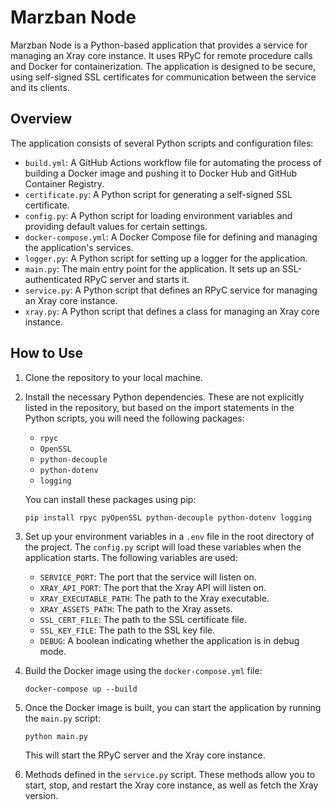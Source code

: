 # Marzban Node

Marzban Node is a Python-based application that provides a service for managing an Xray core instance. It uses RPyC for remote procedure calls and Docker for containerization. The application is designed to be secure, using self-signed SSL certificates for communication between the service and its clients.

## Overview

The application consists of several Python scripts and configuration files:

- `build.yml`: A GitHub Actions workflow file for automating the process of building a Docker image and pushing it to Docker Hub and GitHub Container Registry.
- `certificate.py`: A Python script for generating a self-signed SSL certificate.
- `config.py`: A Python script for loading environment variables and providing default values for certain settings.
- `docker-compose.yml`: A Docker Compose file for defining and managing the application's services.
- `logger.py`: A Python script for setting up a logger for the application.
- `main.py`: The main entry point for the application. It sets up an SSL-authenticated RPyC server and starts it.
- `service.py`: A Python script that defines an RPyC service for managing an Xray core instance.
- `xray.py`: A Python script that defines a class for managing an Xray core instance.

## How to Use

1. Clone the repository to your local machine.

2. Install the necessary Python dependencies. These are not explicitly listed in the repository, but based on the import statements in the Python scripts, you will need the following packages:

   - `rpyc`
   - `OpenSSL`
   - `python-decouple`
   - `python-dotenv`
   - `logging`

   You can install these packages using pip:

   ```
   pip install rpyc pyOpenSSL python-decouple python-dotenv logging
   ```

3. Set up your environment variables in a `.env` file in the root directory of the project. The `config.py` script will load these variables when the application starts. The following variables are used:

   - `SERVICE_PORT`: The port that the service will listen on.
   - `XRAY_API_PORT`: The port that the Xray API will listen on.
   - `XRAY_EXECUTABLE_PATH`: The path to the Xray executable.
   - `XRAY_ASSETS_PATH`: The path to the Xray assets.
   - `SSL_CERT_FILE`: The path to the SSL certificate file.
   - `SSL_KEY_FILE`: The path to the SSL key file.
   - `DEBUG`: A boolean indicating whether the application is in debug mode.

4. Build the Docker image using the `docker-compose.yml` file:

   ```
   docker-compose up --build
   ```

5. Once the Docker image is built, you can start the application by running the `main.py` script:

   ```
   python main.py
   ```

   This will start the RPyC server and the Xray core instance.

6. Methods defined in the `service.py` script. These methods allow you to start, stop, and restart the Xray core instance, as well as fetch the Xray version.
